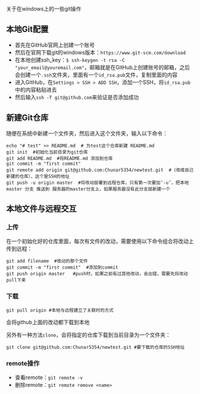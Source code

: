 关于在windows上的一些git操作

## 本地Git配置
- 首先在GitHub官网上创建一个账号
- 然后在官网下载git的windows版本：`https://www.git-scm.com/download`
- 在本地创建ssh_key：`$ ssh-keygen -t rsa -C "your_email@youremail.com"`，邮箱就是在GitHub上创建账号的邮箱，之后会创建一个`.ssh`文件夹，里面有一个`id_rsa.pub`文件，复制里面的内容
- 进入GitHub，在`Settings > SSH > ADD SSH`，添加一个SSH，将`id_rsa.pub`中的内容粘贴进去
- 然后输入`ssh -T git@github.com`来验证是否添加成功

## 新建Git仓库

随便在系统中新建一个文件夹，然后进入这个文件夹，输入以下命令：

```
echo "# test" >> README.md  # 为test这个仓库新建 README.md
git init  #初始化当前目录为git仓库
git add README.md  #将README.md 添加到仓库
git commit -m "first commit"
git remote add origin git@github.com:Chunar5354/newtest.git  #（改成自己新建的仓库），这个是SSH的地址
git push -u origin master  #将改动部署到远程仓库，只有第一次要加‘-u’，把本地 master 分支 推送到 服务器的master分支上，如果服务器没有此分支就新建一个
```

## 本地文件与远程交互

### 上传
在一个初始化好的仓库里面，每次有文件的改动，需要使用以下命令组合将改动上传到远程：
```
git add filename  #改动的那个文件
git commit -m "first commit"  #添加到commit
git push origin master   #push时，如果之前有过其他改动，会出错，需要先将改动pull下来
```

### 下载

```
git pull origin #本地与远程建立了关联时的方式
```
会将github上面的改动都下载到本地

另外有一种方法`clone`，会将指定的仓库下载到当前目录为一个文件夹：
```
git clone git@github.com:Chunar5354/newtest.git #要下载的仓库的SSH地址
```

### remote操作
- 查看remote：`git remote -v`
- 删除remote：`git remote remove <name>`
